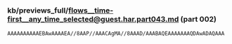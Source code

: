 ### kb/previews_full/flows__time-first__any_time_selected@guest.har.part043.md (part 002)

```md
AAAAAAAAAAEBAwAAAAEA//8AAP//AAACAgMA//8AAAD/AAABAQEAAAAAAAQDAwADAQAAA
```

```
